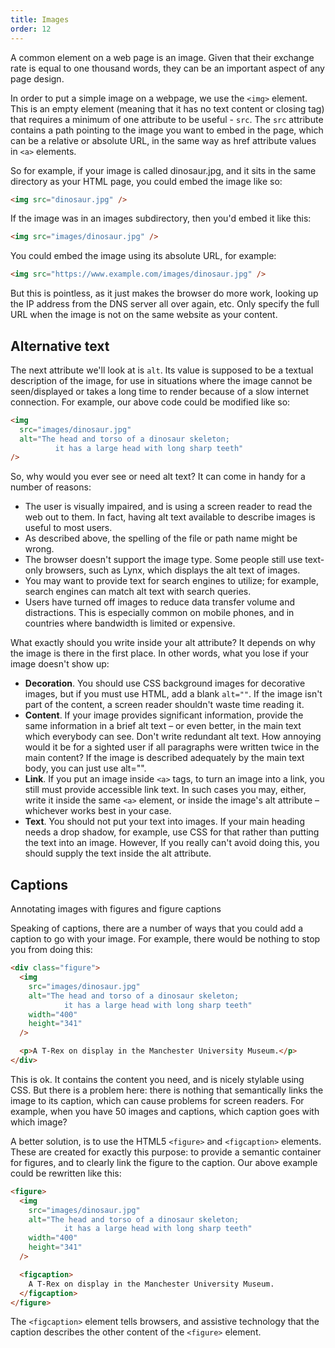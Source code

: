 ```yaml
---
title: Images
order: 12
---
```


A common element on a web page is an image. Given that their exchange rate is
equal to one thousand words, they can be an important aspect of any page design.

In order to put a simple image on a webpage, we use the `<img>` element. This is
an empty element (meaning that it has no text content or closing tag) that
requires a minimum of one attribute to be useful - `src`. The `src` attribute
contains a path pointing to the image you want to embed in the page, which can
be a relative or absolute URL, in the same way as href attribute values in `<a>`
elements.

So for example, if your image is called dinosaur.jpg, and it sits in the same
directory as your HTML page, you could embed the image like so:

```html
<img src="dinosaur.jpg" />
```

If the image was in an images subdirectory, then you'd embed it like this:

```html
<img src="images/dinosaur.jpg" />
```

You could embed the image using its absolute URL, for example:

```html
<img src="https://www.example.com/images/dinosaur.jpg" />
```

But this is pointless, as it just makes the browser do more work, looking up the
IP address from the DNS server all over again, etc. Only specify the full URL
when the image is not on the same website as your content.

## Alternative text

The next attribute we'll look at is `alt`. Its value is supposed to be a textual
description of the image, for use in situations where the image cannot be
seen/displayed or takes a long time to render because of a slow internet
connection. For example, our above code could be modified like so:

```html
<img
  src="images/dinosaur.jpg"
  alt="The head and torso of a dinosaur skeleton;
          it has a large head with long sharp teeth"
/>
```

So, why would you ever see or need alt text? It can come in handy for a number
of reasons:

- The user is visually impaired, and is using a screen reader to read the web
  out to them. In fact, having alt text available to describe images is useful
  to most users.
- As described above, the spelling of the file or path name might be wrong.
- The browser doesn't support the image type. Some people still use text-only
  browsers, such as Lynx, which displays the alt text of images.
- You may want to provide text for search engines to utilize; for example,
  search engines can match alt text with search queries.
- Users have turned off images to reduce data transfer volume and distractions.
  This is especially common on mobile phones, and in countries where bandwidth
  is limited or expensive.

What exactly should you write inside your alt attribute? It depends on why the
image is there in the first place. In other words, what you lose if your image
doesn't show up:

- **Decoration**. You should use CSS background images for decorative images,
  but if you must use HTML, add a blank `alt=""`. If the image isn't part of the
  content, a screen reader shouldn't waste time reading it.
- **Content**. If your image provides significant information, provide the same
  information in a brief alt text – or even better, in the main text which
  everybody can see. Don't write redundant alt text. How annoying would it be
  for a sighted user if all paragraphs were written twice in the main content?
  If the image is described adequately by the main text body, you can just use
  alt="".
- **Link**. If you put an image inside `<a>` tags, to turn an image into a link,
  you still must provide accessible link text. In such cases you may, either,
  write it inside the same `<a>` element, or inside the image's alt attribute –
  whichever works best in your case.
- **Text**. You should not put your text into images. If your main heading needs
  a drop shadow, for example, use CSS for that rather than putting the text into
  an image. However, If you really can't avoid doing this, you should supply the
  text inside the alt attribute.

## Captions

Annotating images with figures and figure captions

Speaking of captions, there are a number of ways that you could add a caption to
go with your image. For example, there would be nothing to stop you from doing
this:

```html
<div class="figure">
  <img
    src="images/dinosaur.jpg"
    alt="The head and torso of a dinosaur skeleton;
            it has a large head with long sharp teeth"
    width="400"
    height="341"
  />

  <p>A T-Rex on display in the Manchester University Museum.</p>
</div>
```

This is ok. It contains the content you need, and is nicely stylable using CSS.
But there is a problem here: there is nothing that semantically links the image
to its caption, which can cause problems for screen readers. For example, when
you have 50 images and captions, which caption goes with which image?

A better solution, is to use the HTML5 `<figure>` and `<figcaption>` elements.
These are created for exactly this purpose: to provide a semantic container for
figures, and to clearly link the figure to the caption. Our above example could
be rewritten like this:

```html
<figure>
  <img
    src="images/dinosaur.jpg"
    alt="The head and torso of a dinosaur skeleton;
            it has a large head with long sharp teeth"
    width="400"
    height="341"
  />

  <figcaption>
    A T-Rex on display in the Manchester University Museum.
  </figcaption>
</figure>
```

The `<figcaption>` element tells browsers, and assistive technology that the
caption describes the other content of the `<figure>` element.
